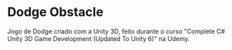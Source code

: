 # Dodge Obstacle
Jogo de Dodge criado com a Unity 3D, feito durante o curso "Complete C# Unity 3D Game Development (Updated To Unity 6)" na Udemy.